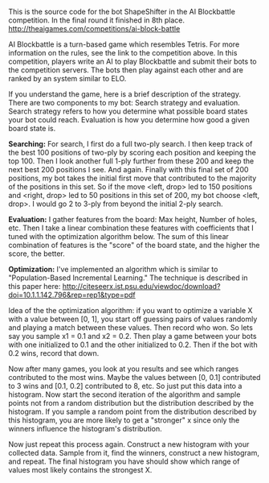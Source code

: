 This is the source code for the bot ShapeShifter in the AI Blockbattle competition. In the final round it finished in 8th place.
http://theaigames.com/competitions/ai-block-battle

AI Blockbattle is a turn-based game which resembles Tetris. For more information on the rules, see the link to the competition above. In this competition, players write an AI to play Blockbattle and submit their bots to the competition servers. The bots then play against each other and are ranked by an system similar to ELO.

If you understand the game, here is a brief description of the strategy.
There are two components to my bot: Search strategy and evaluation. Search strategy refers to how you determine what possible board states your bot could reach. Evaluation is how you determine how good a given board state is.

**Searching:** For search, I first do a full two-ply search. I then keep track of the best 100 positions of two-ply by scoring each position and keeping the top 100. Then I look another full 1-ply further from these 200 and keep the next best 200 positions I see. And again. Finally with this final set of 200 positions, my bot takes the initial first move that contributed to the majority of the positions in this set. So if the move <left, drop> led to 150 positions and <right, drop> led to 50 positions in this set of 200, my bot choose <left, drop>. I would go 2 to 3-ply from beyond the initial 2-ply search. 

**Evaluation:** I gather features from the board: Max height, Number of holes, etc. Then I take a linear combination these features with coefficients that I tuned with the optimization algorithm below. The sum of this linear combination of features is the "score" of the board state, and the higher the score, the better.

**Optimization:** I've implemented an algorithm which is similar to "Population-Based Incremental Learning." The technique is described in this paper here: http://citeseerx.ist.psu.edu/viewdoc/download?doi=10.1.1.142.796&rep=rep1&type=pdf

Idea of the the optimization algorithm: if you want to optimize a variable X with a value between [0, 1], you start off guessing pairs of values randomly and playing a match between these values. Then record who won. So lets say you sample x1 = 0.1 and x2 = 0.2. Then play a game between your bots with one initialized to 0.1 and the other initialized to 0.2. Then if the bot with 0.2 wins, record that down.

Now after many games, you look at you results and see which ranges contributed to the most wins. Maybe the values between [0, 0.1] contributed to 3 wins and [0.1, 0.2] contributed to 8, etc. So just put this data into a histogram. Now start the second iteration of the algorithm and sample points not from a random distribution but the distribution described by the histogram. If you sample a random point from the distribution described by this histogram, you are more likely to get a "stronger" x since only the winners influence the histogram's distribution.

Now just repeat this process again. Construct a new histogram with your collected data. Sample from it, find the winners, construct a new histogram, and repeat. The final histogram you have should show which range of values most likely contains the strongest X. 
